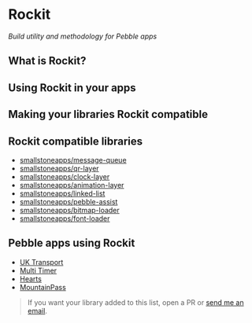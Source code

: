 # Rockit 

*Build utility and methodology for Pebble apps*

## What is Rockit?

## Using Rockit in your apps

## Making your libraries Rockit compatible

## Rockit compatible libraries

* [smallstoneapps/message-queue](https://github.com/smallstoneapps/message-queue/)
* [smallstoneapps/qr-layer](https://github.com/smallstoneapps/qr-layer/)
* [smallstoneapps/clock-layer](https://github.com/smallstoneapps/clock-layer/)
* [smallstoneapps/animation-layer](https://github.com/smallstoneapps/animation-layer/)
* [smallstoneapps/linked-list](https://github.com/smallstoneapps/linked-list/)
* [smallstoneapps/pebble-assist](https://github.com/smallstoneapps/pebble-assist/)
* [smallstoneapps/bitmap-loader](https://github.com/smallstoneapps/bitmap-loader/)
* [smallstoneapps/font-loader](https://github.com/smallstoneapps/font-loader/)

## Pebble apps using Rockit

* [UK Transport](https://github.com/smallstoneapps/uk-transport/)
* [Multi Timer](https://github.com/smallstoneapps/uk-transport/)
* [Hearts](https://github.com/smallstoneapps/hearts/)
* [MountainPass](https://mountainpass.net/)

> If you want your library added to this list, open a PR or [send me an email](mailto:pebble@matthewtole.com).
